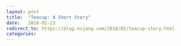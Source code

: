 ```yaml
---
layout: post
title:  "Teacup: A Short Story"
date:   2018-02-23
redirect_to: https://blog.evjang.com/2018/02/teacup-story.html
categories:
---
```

	
